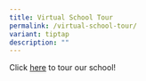 ```yaml
---
title: Virtual School Tour
permalink: /virtual-school-tour/
variant: tiptap
description: ""
---
```

<p>Click <a href="https://3d.vthere.sg/tour/fpps" rel="noopener nofollow" target="_blank">here</a> to
tour our school!</p>
<p></p>